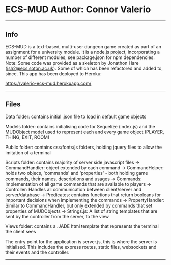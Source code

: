 ﻿# ECS-MUD	Author: Connor Valerio
--------------------------------------------------------------------------
Info
-----

ECS-MUD is a text-based, multi-user dungeon game created as part of an assignment for a university module.
It is a node.js project, incorporating a number of different modules, see package.json for npm dependencies.
Note: Some code was provided as a skeleton by Jonathon Hare (jsh2@ecs.soton.ac.uk). Some of which has been
refactored and added to, since. This app has been deployed to Heroku:

https://valerio-ecs-mud.herokuapp.com/

--------------------------------------------------------------------------
Files
-----
Data folder:
contains initial .json file to load in default game objects

Models folder:
contains initialising code for Sequelize (index.js) and the MUDObject model used to represent
each and every game object (PLAYER, THING, EXIT, ROOM)

Public folder:
contains css/fonts/js folders, holding jquery files to allow the imitation of a terminal

Scripts folder:
contains majority of server side javascript files
-> CommandHandler: object extended by each command
-> CommandHelper: holds two objecs, 'commands' and 'properties' - both holding game commands, their names, descriptions and usages
-> Commands: Implementation of all game commands that are available to players
-> Controller: Handles all communication between client/server and server/database
-> Predicates: contains functions that return booleans for important decisions when implementing the commands
-> PropertyHandler: Similar to CommandHandler, but only extended by commands that set properties of MUDObjects
-> Strings.js: A list of string templates that are sent by the controller from the server, to the view 

Views folder:
contains a .JADE html template that represents the terminal the client sees

The entry point for the application is server.js, this is where the server is initialised. This includes the express routes,
static files, websockets and their events and the controller.

--------------------------------------------------------------------------


